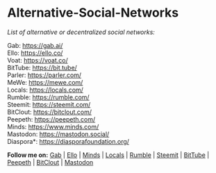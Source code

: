 # Alternative-Social-Networks
*List of alternative or decentralized social networks:*

Gab: https://gab.ai/  
Ello: https://ello.co/  
Voat: https://voat.co/  
BitTube: https://bit.tube/  
Parler: https://parler.com/  
MeWe: https://mewe.com/  
Locals: https://locals.com/  
Rumble: https://rumble.com/  
Steemit: https://steemit.com/  
BitClout: https://bitclout.com/  
Peepeth: https://peepeth.com/  
Minds: https://www.minds.com/  
Mastodon: https://mastodon.social/  
Diaspora*: https://diasporafoundation.org/

**Follow me on:** [Gab](https://gab.ai/gamer456148) | [Ello](https://ello.co/childprodigy) | [Minds](https://www.minds.com/LoneroLNR) | [Locals](https://decentralizedinternet.locals.com/) | [Rumble](https://rumble.com/c/c-580817) | [Steemit](https://steemit.com/@etherstone) | [BitTube](https://bit.tube/gamer456148) | [Peepeth](https://peepeth.com/gamer456148) | [BitClout](https://bitclout.com/u/amkn) | [Mastodon](https://mastodon.social/@gamer456148)

